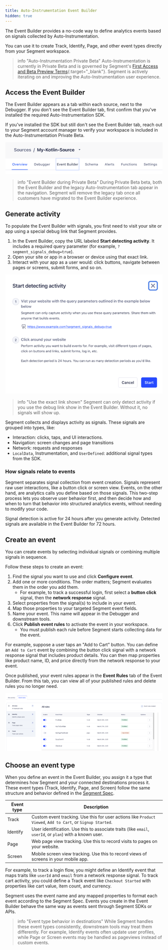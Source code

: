 ```yaml
---
title: Auto-Instrumentation Event Builder
hidden: true
---
```


The Event Builder provides a no-code way to define analytics events based on signals collected by Auto-Instrumentation. 

You can use it to create Track, Identify, Page, and other event types directly from your Segment workspace.

> info "Auto-Instrumentation Private Beta"
> Auto-Instrumentation is currently in Private Beta and is governed by Segment's [First Access and Beta Preview Terms](https://www.twilio.com/en-us/legal/tos){:target="_blank"}. Segment is actively iterating on and improving the Auto-Instrumentation user experience.

## Access the Event Builder

The Event Builder appears as a tab within each source, next to the Debugger. If you don't see the Event Builder tab, first confirm that you've installed the required Auto-Instrumentation SDK. 

If you've installed the SDK but still don't see the Event Builder tab, reach out to your Segment account manager to verify your workspace is included in the Auto-Instrumentation Private Beta.

![The Event Builder tab shown in the navigation bar between Debugger and Schema in a Segment source](images/event_builder_tab.png)

> info "Event Builder during Private Beta"
> During Private Beta beta, both the Event Builder and the legacy Auto-Instrumentation tab appear in the navigation. Segment will remove the legacy tab once all customers have migrated to the Event Builder experience.

## Generate activity

To populate the Event Builder with signals, you first need to visit your site or app using a special debug link that Segment provides.

1. In the Event Builder, copy the URL labeled **Start detecting activity**. It includes a required query parameter (for example, `?segment_signals_debug=true`).
2. Open your site or app in a browser or device using that exact link.
3. Interact with your app as a user would: click buttons, navigate between pages or screens, submit forms, and so on.

![Prompt in the Event Builder showing how to start detecting activity by visiting the website with a debug query parameter and interacting with the app](images/detecting_activity.png)

> info "Use the exact link shown"
> Segment can only detect activity if you use the debug link show in the Event Builder. Without it, no signals will show up.

Segment collects and displays activity as signals. These signals are grouped into types, like:

- Interaction: clicks, taps, and UI interactions.
- Navigation: screen changes and page transitions
- Network: requests and responses
- `LocalData`, Instrumentation, and `UserDefined`: additional signal types from the SDK.

### How signals relate to events

Segment separates signal collection from event creation. Signals represent raw user interactions, like a button click or screen view. Events, on the other hand, are analytics calls you define based on those signals. This two-step process lets you observe user behavior first, and then decide how and when to turn that behavior into structured analytics events, without needing to modify your code.

Signal detection is active for 24 hours after you generate activity. Detected signals are available in the Event Builder for 72 hours.

## Create an event

You can create events by selecting individual signals or combining multiple signals in sequence.

Follow these steps to create an event:

1. Find the signal you want to use and click **Configure event**.
2. Add one or more conditions. The order matters; Segment evaluates them in the order you add them.
   - For example, to track a successful login, first select a **button click** signal, then the **network response** signal.
3. Select properties from the signal(s) to include in your event.
4. Map those properties to your targeted Segment event fields.
5. Name your event. This name will appear in the Debugger and downstream tools.
6. Click **Publish event rules** to activate the event in your workspace.
    - You must publish each rule before Segment starts collecting data for the event.

For example, suppose a user taps an "Add to Cart" button. You can define an `Add to Cart` event by combining the button click signal with a network response signal that includes product details. You can then map properties like product name, ID, and price directly from the network response to your event.

Once published, your event rules appear in the **Event Rules** tab of the Event Builder.  From this tab, you can view all of your published rules and delete rules you no longer need.

![The Event Rules tab shown in the Event Builder, showing six custom rules, categorized by event type](images/event_rules.png)

## Choose an event type

When you define an event in the Event Builder, you assign it a type that determines how Segment and your connected destinations process it. These event types (Track, Identify, Page, and Screen) follow the same structure and behavior defined in the [Segment Spec](/docs/connections/spec/).

| Event type | Description                                                                                                 |
| ---------- | ----------------------------------------------------------------------------------------------------------- |
| Track      | Custom event tracking. Use this for user actions like `Product Viewed`, `Add to Cart`, or `Signup Started`. |
| Identify   | User identification. Use this to associate traits (like `email`, `userId`, or `plan`) with a known user.    |
| Page       | Web page view tracking. Use this to record visits to pages on your website.                                 |
| Screen     | Mobile screen view tracking. Use this to record views of screens in your mobile app.                        |

For example, to track a login flow, you might define an Identify event that maps traits like `userId` and `email` from a network response signal. To track cart activity, you could define a Track event like `Checkout Started` with properties like cart value, item count, and currency.

Segment uses the event name and any mapped properties to format each event according to the Segment Spec. Events you create in the Event Builder behave the same way as events sent through Segment SDKs or APIs.

> info "Event type behavior in destinations"
> While Segment handles these event types consistently, downstream tools may treat them differently. For example, Identify events often update user profiles, while Page or Screen events may be handled as pageviews instead of custom events.